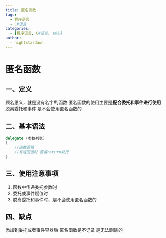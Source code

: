 ```yaml
---
title: 匿名函数
tags:
  - 程序语言
  - C#语言
categories:
  - [程序语言, C#语言, 核心]
author:
  - nightstardawn
---
```


# 匿名函数

## 一、定义

顾名思义，就是没有名字的函数
匿名函数的使用主要是**配合委托和事件进行使用**
脱离委托和事件 是不会使用匿名函数的

## 二、基本语法

```cs
delegate (参数列表)
{
    //函数逻辑
    //有返回值时 直接return就行
}
```

## 三、使用注意事项

1. 函数中传递委托参数时
2. 委托或事件赋值时
3. 脱离委托和事件时，是不会使用匿名函数的

## 四、缺点

添加到委托或者事件容器后 匿名函数是不记录 是无法删除的
